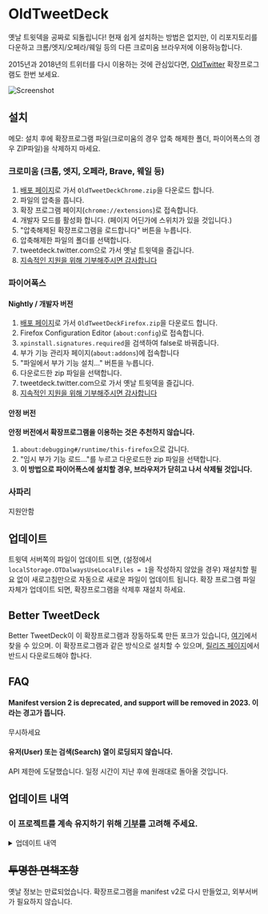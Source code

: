 # OldTweetDeck
옛날 트윗덱을 공짜로 되돌립니다!
현재 쉽게 설치하는 방법은 없지만, 이 리포지토리를 다운하고 크롬/엣지/오페라/웨일 등의 다른 크로미움 브라우저에 이용하능합니다.
  
2015년과 2018년의 트위터를 다시 이용하는 것에 관심있다면, [OldTwitter](https://github.com/dimdenGD/OldTwitter) 확장프로그램도 한번 보세요.  
  
![Screenshot](https://lune.dimden.dev/9713d947d56.png)  

## 설치
메모: 설치 후에 확장프로그램 파일(크로미움의 경우 압축 해제한 폴더, 파이어폭스의 경우 ZIP파일)을 삭제하지 마세요.
### 크로미움 (크롬, 엣지, 오페라, Brave, 웨일 등) 
1. [배포 페이지](https://github.com/UltraInstinct0x/TweetDeck/releases)로 가서 `OldTweetDeckChrome.zip`을 다운로드 합니다.
2. 파일의 압축을 풉니다.
3. 확장 프로그램 페이지(``chrome://extensions``)로 접속합니다.
4. 개발자 모드를 활성화 합니다. (페이지 어딘가에 스위치가 있을 것입니다.)
5. "압축해제된 확장프로그램을 로드합니다" 버튼을 누릅니다.
6. 압축해제한 파일의 폴더를 선택합니다.
7. tweetdeck.twitter.com으로 가서 옛날 트윗덱을 즐깁니다.
8. [지속적인 지원을 위해 기부해주시면 감사합니다](https://www.patreon.com/dimdendev)

### 파이어폭스
#### Nightly / 개발자 버전
1. [배포 페이지](https://github.com/UltraInstinct0x/TweetDeck/releases)로 가서 `OldTweetDeckFirefox.zip`을 다운로드 합니다.
2. Firefox Configuration Editor (`about:config`)로 접속합니다.
3. `xpinstall.signatures.required`을 검색하여 false로 바꿔줍니다.
4. 부가 기능 관리자 페이지(``about:addons``)에 접속합니다
5. "파일에서 부가 기능 설치..." 버튼을 누릅니다.
6. 다운로드한 zip 파일을 선택합니다.
7. tweetdeck.twitter.com으로 가서 옛날 트윗덱을 즐깁니다.
8. [지속적인 지원을 위해 기부해주시면 감사합니다](https://www.patreon.com/dimdendev)

#### 안정 버전
**안정 버전에서 확장프로그램을 이용하는 것은 추천하지 않습니다.**
1. `about:debugging#/runtime/this-firefox`으로 갑니다.
2. "임시 부가 기능 로드..."를 누르고 다운로드한 zip 파일을 선택합니다.
3. **이 방법으로 파이어폭스에 설치할 경우, 브라우저가 닫히고 나서 삭제될 것입니다.**

### 사파리
지원안함

## 업데이트
트윗덱 서버쪽의 파일이 업데이트 되면, (설정에서 `localStorage.OTDalwaysUseLocalFiles = 1`을 작성하지 않았을 경우) 재설치할 필요 없이 새로고침만으로 자동으로 새로운 파일이 업데이트 됩니다.
확장 프로그램 파일 자체가 업데이트 되면, 확장프로그램을 삭제후 재설치 하세요.


## Better TweetDeck
Better TweetDeck이 이 확장프로그램과 장동하도록 만든 포크가 있습니다, [여기](https://github.com/dimdenGD/BetterTweetDeck/)에서 찾을 수 있으며. 이 확장프로그램과 같은 방식으로 설치할 수 있으며, [릴리즈 페이지](https://github.com/dimdenGD/BetterTweetDeck/releases)에서 반드시 다운로드해야 합나다.  
 
## FAQ
#### Manifest version 2 is deprecated, and support will be removed in 2023. 이라는 경고가 뜹니다.
무시하세요

#### 유저(User) 또는 검색(Search) 열이 로딩되지 않습니다.
API 제한에 도달했습니다. 일정 시간이 지난 후에 원래대로 돌아올 것입니다.
  

## 업데이트 내역
### 이 프로젝트를 계속 유지하기 위해 [기부](https://dimden.dev/donate/)를 고려해 주세요.
<details>
<summary>업데이트 내역</summary>

#### 3.1.8
* "북마크 트윗" 버튼 추가!
* 일식 심볼이 해시태그와 링크를 부수는 현상 수정
* 트윗 확장이 링크를 비활성화 하는 문제 해결
#### 3.1.7
* 리밋을 우회하는 설정이 추가되었습니다! 사용하려면:

![](https://github-production-user-asset-6210df.s3.amazonaws.com/26517362/269732181-f3eb8979-a452-4080-bc50-a96d1cc41ed6.png)
![](https://github-production-user-asset-6210df.s3.amazonaws.com/26517362/269732138-785187b2-fbdd-456f-b53e-007b9ab0b68f.png)

리밋 우회와 관련하여 유의해야 할 사항:
* 속도 제한을 받은 후에 우회를 활성화한 경우 OldTweetDeck은 작동하지만 웹의 Twitter는 한동안 속도 제한을 받을 수 있습니다.
* 분명히, 이것을 사용하는 것은 안하는 것보다 더 위험합니다. 자신의 위험을 무릅쓰고 사용해야 합니다.
* 한동안 테스트하지 않았기 때문에 실제로 장기적으로 잘 작동하는지 모릅니다. 한동안 이 설정을 활성화했지만 여전히 속도 제한이 있는 경우 모순적이게도 이 설정을 비활성화하면 속도 제한을 제거하는 데 도움이 될 수 있습니다(이론상 입니다)
기타 수정사항:
* 긴 리트윗이 올바르게 확장되지 않는 문제 해결
* 확장된 트윗의 끝에 있는 t.co 링크를 제거했습니다.
#### 3.1.6
* 일부 사용자에 대해 답장이 로드되지 않는 문제 해결.
#### 3.1.5
* 긴 텍스트 트윗을 위한 "트윗 확장" 버튼 추가
* "..."(3개의 점 기호)가 트윗의 시작과 끝에서 제거되는 문제 해결
* 트윗 길이 계산이 미스 해결(트윗-텍스트 라이브러리 업데이트)
#### 3.1.4
대부분 다 고쳤지만:
* 리밋 제한 우회가 더 이상 작동하지 않습니다
* 활동(Activity) 탭이 더 이상 작동하지 않습니다
알려진 문제:
* ~~트윗을 게시할 수 없음~~ 해결
* ~~리트윗이 작동하지 않음~~ 해결
* ~~삭제가 작동하지 않음~~ 해결
* ~~답장이 제대로 표시되지 않음~~ 해결
* ~~인용 트윗에 인용 트윗이 포함되지 않음~~ 해결
#### 3.1.3
답장 해결
#### 3.1.2
트윗 삭제 해결
#### 3.1.1
트윗 해결
#### 3.1.0
katabame/main과 분기 병합
readme 수정
#### 3.0.8
이 버전은 요청에 가로채기를 추가했습니다. 일반 트위터의 요청을 리버스앤지니어링 하여서, 일반 트위터에서 사용하는 해당 요청을 찾을 수 있었습니다. 이제 트윗댁이 종료 API를 사용하려고 하면, 요청이 새 엔드포인트로 리다이렉트 되고, 결과가 옛날 포멧으로 변환됩니다.

이것은 유저(User)와 검색(Search)열을 고칩니다. 저는 더 많은 API가 고장날 것으로 예상합니다. API가 고장나면 작동하는 API로 교체하는 것을 계속 할 것입니다. 제가 작성하는 요청은 일반 트위터 요청과 동일하므로 안전하다는 것을 명심하십시오. 유저 및 검색 열은 이제 속도제한의 영향을 받습니다. 해당 열이 로드되지 않으면 F12를 누른 뒤, 콘솔(Console)탭으로 가서 `localStorage.abuseAPIkeys = '1'`을 작성한 뒤 엔터를 누르세요. 이렇게 하면 리밋이 두 배로 늘어납니다.

BetterTweetDeck을 설치하셨다면 OldTweetdeck V3에 작동하도록 수정한 [새로운 업데이트](https://github.com/dimdenGD/BetterTweetDeck/releases/tag/v4.11.1)가 있습니다.
#### 3.0.7
main 분기 병합
  
#### 3.0.6
로그 제거
#### 3.0.5
버전 업데이트
#### 3.0.4
리밋을 2배로 늘립니다.
#### 3.0.3
고정된 트윗을 보여줍니다(만약에 최신에 있을 경우)
#### 3.0.2
여러 유저의 타임라인이 주계정만 보여주는 문제를 해결했습니다.
#### 3.0.1
버전 충돌
#### 3.0.0
리퍼러 제거
#### 2.0.5
2.0.4의 문제가 파이어폭스에서 여전히 발생하는 문제를 해결했습니다.
#### 2.0.4
신트윗덱이 종종 구트윗덱과 같이 뜨는 문제를 해결했습니다.
#### 2.0.3
manifest V2가 파이어폭스에서 작동안하는 문제를 해결했습니다.
#### 2.0.2
문서를 클릭할 수 없는 현상을 수정하였습니다.
#### 2.0.1
신트윗덱의 head와 body를 제거합니다.
#### 2.0.0
이 버전부터 manifest V2를 사용하여 별도의 서버가 필요하지 않습니다.
#### 1.0.2
효과 있을듯?
</details>

## ~~투명한 면책조항~~
옛날 정보는 만료되었습니다.
확장프로그램을 manifest v2로 다시 만들었고, 외부서버가 필요하지 않습니다.
